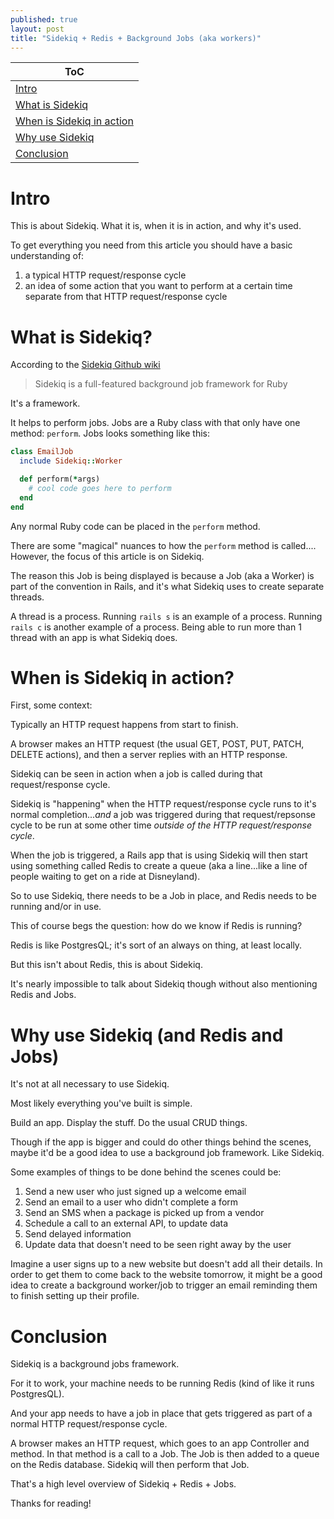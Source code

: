 ```yaml
---
published: true
layout: post
title: "Sidekiq + Redis + Background Jobs (aka workers)"
---
```


|ToC|
|---|
|[Intro](#intro)|
|[What is Sidekiq](#what-is-sidekiq)|
|[When is Sidekiq in action](#when-is-sidekiq-in-action)|
|[Why use Sidekiq](#why-use-sidekiq-and-redis-and-jobs)|
|[Conclusion](#conclusion)|

# Intro

This is about Sidekiq. What it is, when it is in action, and why it's used.

To get everything you need from this article you should have a basic understanding of:

1. a typical HTTP request/response cycle
2. an idea of some action that you want to perform at a certain time separate from that HTTP request/response cycle



# What is Sidekiq?

According to the [Sidekiq Github wiki](https://github.com/sidekiq/sidekiq/wiki)

> Sidekiq is a full-featured background job framework for Ruby

It's a framework.

It helps to perform jobs. Jobs are a Ruby class with that only have one method: `perform`. Jobs looks something like this:

```ruby
class EmailJob
  include Sidekiq::Worker

  def perform(*args)
    # cool code goes here to perform
  end
end
```

Any normal Ruby code can be placed in the `perform` method.

There are some "magical" nuances to how the `perform` method is called.... However, the focus of this article is on Sidekiq.

The reason this Job is being displayed is because a Job (aka a Worker) is part of the convention in Rails, and it's what Sidekiq uses to create separate threads.

A thread is a process. Running `rails s` is an example of a process. Running `rails c` is another example of a process. Being able to run more than 1 thread with an app is what Sidekiq does.

# When is Sidekiq in action?

First, some context:

Typically an HTTP request happens from start to finish.

A browser makes an HTTP request (the usual GET, POST, PUT, PATCH, DELETE actions), and then a server replies with an HTTP response.

Sidekiq can be seen in action when a job is called during that request/response cycle.

Sidekiq is "happening" when the HTTP request/response cycle runs to it's normal completion..._and_ a job was triggered during that request/repsonse cycle to be run at some other time _outside of the HTTP request/response cycle_.


When the job is triggered, a Rails app that is using Sidekiq will then start using something called Redis to create a queue (aka a line...like a line of people waiting to get on a ride at Disneyland).

So to use Sidekiq, there needs to be a Job in place, and Redis needs to be running and/or in use.

This of course begs the question: how do we know if Redis is running?

Redis is like PostgresQL; it's sort of an always on thing, at least locally.

But this isn't about Redis, this is about Sidekiq.

It's nearly impossible to talk about Sidekiq though without also mentioning Redis and Jobs.

# Why use Sidekiq (and Redis and Jobs)

It's not at all necessary to use Sidekiq.

Most likely everything you've built is simple.

Build an app. Display the stuff. Do the usual CRUD things.

Though if the app is bigger and could do other things behind the scenes, maybe it'd be a good idea to use a background job framework. Like Sidekiq.

Some examples of things to be done behind the scenes could be:

1. Send a new user who just signed up a welcome email
2. Send an email to a user who didn't complete a form
3. Send an SMS when a package is picked up from a vendor
3. Schedule a call to an external API, to update data
4. Send delayed information
5. Update data that doesn't need to be seen right away by the user

Imagine a user signs up to a new website but doesn't add all their details. In order to get them to come back to the website tomorrow, it might be a good idea to create a background worker/job to trigger an email reminding them to finish setting up their profile.

# Conclusion

Sidekiq is a background jobs framework.

For it to work, your machine needs to be running Redis (kind of like it runs PostgresQL).

And your app needs to have a job in place that gets triggered as part of a normal HTTP request/response cycle.

A browser makes an HTTP request, which goes to an app Controller and method. In that method is a call to a Job. The Job is then added to a queue on the Redis database. Sidekiq will then perform that Job.

That's a high level overview of Sidekiq + Redis + Jobs.

Thanks for reading!